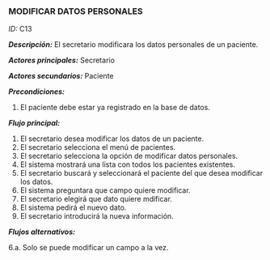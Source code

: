 ### **MODIFICAR DATOS PERSONALES**
*ID:* C13	

__*Descripción:*__ El secretario modificara los datos personales de un paciente.

__*Actores principales:*__ Secretario       

__*Actores secundarios:*__ Paciente

__*Precondiciones:*__
1. El paciente debe estar ya registrado en la base de datos.

__*Flujo principal:*__
1. El secretario desea modificar los datos de un paciente.
2. El secretario selecciona el menú de pacientes.
3. El secretario selecciona la opción de modificar datos personales.
4. El sistema mostrará una lista con todos los pacientes existentes.
5. El secretario buscará y seleccionará el paciente del que desea modificar los datos.
6. El sistema preguntara que campo quiere modificar.
7. El secretario elegirá que dato quiere mdificar.
8. El sistema pedirá el nuevo dato.
9. El secretario introducirá la nueva información.

__*Flujos alternativos:*__

6.a. Solo se puede modificar un campo a la vez.
